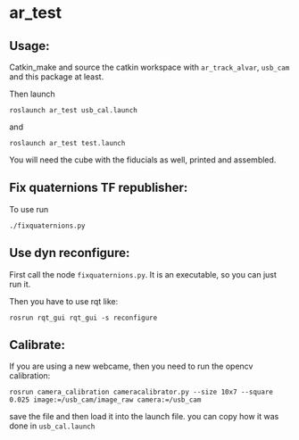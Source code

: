 # ar_test

## Usage:

Catkin_make and source the catkin workspace with `ar_track_alvar`, `usb_cam` and this package at least. 

Then launch

    roslaunch ar_test usb_cal.launch

and

    roslaunch ar_test test.launch

You will need the cube with the fiducials as well, printed and assembled.

## Fix quaternions TF republisher:

To use run 

    ./fixquaternions.py

## Use dyn reconfigure:

First call the node `fixquaternions.py`. It is an executable, so you can just run it.

Then you have to use rqt like:

    rosrun rqt_gui rqt_gui -s reconfigure



## Calibrate:

If you are using a new webcame, then you need to run the opencv calibration:

    rosrun camera_calibration cameracalibrator.py --size 10x7 --square 0.025 image:=/usb_cam/image_raw camera:=/usb_cam

save the file and then load it into the launch file. you can copy how it was done in `usb_cal.launch` 
